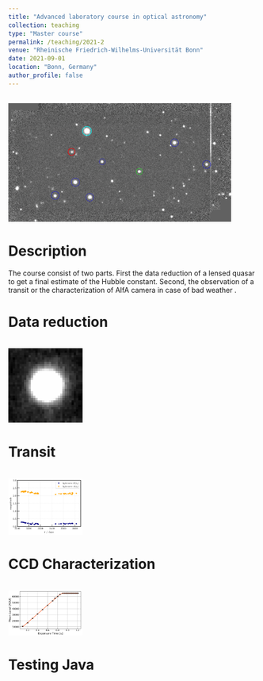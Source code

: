 ```yaml
---
title: "Advanced laboratory course in optical astronomy"
collection: teaching
type: "Master course"
permalink: /teaching/2021-2
venue: "Rheinische Friedrich-Wilhelms-Universität Bonn"
date: 2021-09-01
location: "Bonn, Germany"
author_profile: false
---
```

<br/><img src='/images/teaching/coadd_thumbnail.png'>

Description
======
The course consist of two parts. First the data reduction of a lensed quasar to get a final estimate of the Hubble constant. Second, the observation of a transit or the characterization of AIfA camera in case of bad weather .

Data reduction
======
<br/><img src='/images/teaching/psf.png' width="150">

Transit
======
<br/><img src='/images/teaching/lightcurves.png' width="150">

CCD Characterization
======
<br/><img src='/images/teaching/darkcurrent1.png' width="150">



Testing Java 
======
